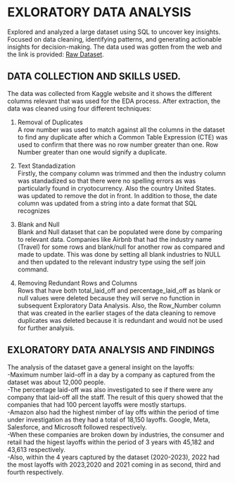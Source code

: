 # EXLORATORY DATA ANALYSIS
 Explored and analyzed a large dataset using SQL to uncover key insights. Focused on data cleaning, identifying patterns, and generating actionable insights for decision-making. The data used was gotten from the web and the link is provided: [Raw Dataset](https://www.kaggle.com/datasets/theakhilb/layoffs-data-2022).  
## DATA COLLECTION AND SKILLS USED.  
The data was collected from Kaggle website and it shows the different columns relevant that was used for the EDA process. After extraction, the data was cleaned using four different techniques:  
1. Removal of Duplicates  
A row number was used to match against all the columns in the dataset to find any duplicate after which a Common Table Expression (CTE) was used to confirm that there was no row number greater than one. Row Number greater than one would signify a duplicate.

2. Text Standadization  
Firstly, the company column was trimmed and then the industry column was standadized so that there were no spelling errors as was particularly found in cryotocurrency. Also the country United States. was updated to remove the dot in front. In addition to those, the date column was updated from a string into a date format that SQL recognizes

3. Blank and Null    
Blank and Null dataset that can be populated were done by comparing to relevant data. Companies like Airbnb that had the industry name (Travel) for some rows and blank/null for another row as compared and made to update. This was done by setting all blank industries to NULL and then updated to the relevant industry type using the self join command.

4. Removing Redundant Rows and Columns  
Rows that have both total_laid_off and percentage_laid_off as blank or null values were deleted because they will serve no function in subsequent Exploratory Data Analysis. Also, the Row_Number column that was created in the earlier stages of the data cleaning to remove duplicates was deleted because it is redundant and would not be used for further analysis.
## EXLORATORY DATA ANALYSIS AND FINDINGS  
The analysis of the dataset gave a general insight on the layoffs:  
-Maximum number laid-off in a day by a company as captured from the dataset was about 12,000 people.  
-The percentage laid-off was also investigated to see if there were any company that laid-off all the staff. The result of this query showed that the companies that had 100 percent layoffs were mostly startups.  
-Amazon also had the highest nimber of lay offs within the period of time under investigation as they had a total of 18,150 layoffs. Google, Meta, Salesforce, and Microsoft followed respectively.  
-When these companies are broken down by industries, the consumer and retail had the higest layoffs within the period of 3 years with 45,182 and 43,613 respectively.  
-Also, within the 4 years captured by the dataset (2020-2023), 2022 had the most layoffs with 2023,2020 and 2021 coming in as second, third and fourth respectively.




